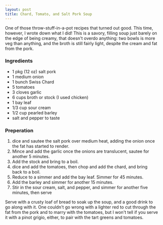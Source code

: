 ```yaml
---
layout: post
title: Chard, Tomato, and Salt Pork Soup
---
```


One of those throw-stuff-in-a-pot recipes that turned out good.  This time, however, I wrote down what I did!  This is a savory, filling soup just barely on the edge of being creamy, that doesn't overdo anything: two bowls is more veg than anything, and the broth is still fairly light, despite the cream and fat from the pork.

### Ingredients

* 1 pkg (12 oz) salt pork
* 1 medium onion
* 1 bunch Swiss Chard
* 5 tomatoes
* 3 cloves garlic
* 6 cups broth or stock (I used chicken)
* 1 bay leaf
* 1/3 cup sour cream
* 1/2 cup pearled barley
* salt and pepper to taste

### Preperation

1. dice and sautee the salt pork over medium heat, adding the onion once the fat has started to render.
2. Mince and add the garlic once the onions are translucent, sautee for another 5 minutes.
3. Add the stock and bring to a boil.
4. dice and add the tomatoes, then chop and add the chard, and bring back to a boil.
5. Reduce to a simmer and add the bay leaf.  Simmer for 45 minutes.
6. Add the barley and simmer for another 15 minutes.
7. Stir in the sour cream, salt, and pepper, and simmer for another five minutes, then serve

Serve with a crusty loaf of bread to soak up the soup, and a good drink to go along with it.  One couldn't go wrong with a lighter red to cut through the fat from the pork and to marry with the tomatoes, but I won't tell if you serve it with a pinot grigio, either, to pair with the tart greens and tomatoes.
